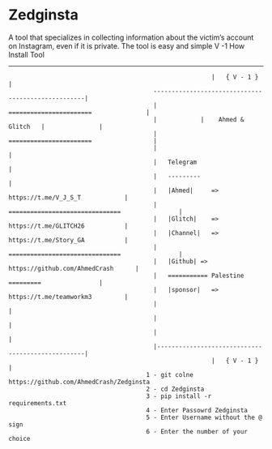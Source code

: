 # Zedginsta
  A tool that specializes in collecting information about the victim’s account on Instagram, even if it is private. The tool is easy    and simple V -1 
  How Install  Tool 

----------------------------------------------
                                                            |   { V - 1 }   |
                                            ---------------------------------------------------|
                                            |            =======================               |
                                            |            |    Ahmed & Glitch   |               |
                                            |          =======================                 | 
                                            |                                                  | 
                                            |   Telegram                                       |
                                            |   ---------                                      |
                                            |   |Ahmed|     => https://t.me/V_J_S_T            |
                                            |   ===============================                |
                                            |   |Glitch|    => https://t.me/GLITCH26           |
                                            |   |Channel|   => https://t.me/Story_GA           |
                                            |   ===============================                | 
                                            |   |Github| => https://github.com/AhmedCrash      | 
                                            |   =========== Palestine =========                | 
                                            |   |sponsor|   => https://t.me/teamworkm3         | 
                                            |                                                  | 
                                            |                                                  | 
                                            |                                                  | 
                                            |--------------------------------------------------| 
                                                            |   { V - 1 }   |
                                          1 - git colne https://github.com/AhmedCrash/Zedginsta
                                          2 - cd Zedginsta 
                                          3 - pip install -r requirements.txt
                                          4 - Enter Passowrd Zedginsta
                                          5 - Enter Username without the @ sign
                                          6 - Enter the number of your choice
